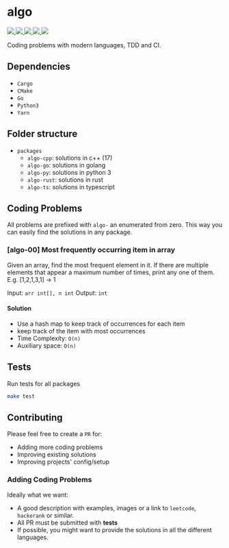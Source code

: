 # algo

<p align="left">
    <a href="https://github.com/protiumx/algo/actions/workflows/algo-cpp.yml" alt="algo-cpp">
        <img src="https://github.com/protiumx/algo/actions/workflows/algo-cpp.yml/badge.svg?branch=main"/>
    </a>
    <a href="https://github.com/protiumx/algo/actions/workflows/algo-go.yml" alt="algo-ui">
        <img src="https://github.com/protiumx/algo/actions/workflows/algo-go.yml/badge.svg?branch=main"/>
    </a>
    <a href="https://github.com/protiumx/algo/actions/workflows/algo-py.yml" alt="algo-ui">
        <img src="https://github.com/protiumx/algo/actions/workflows/algo-py.yml/badge.svg?branch=main"/>
    </a>
    <a href="https://github.com/protiumx/algo/actions/workflows/algo-rust.yml" alt="algo-ui">
        <img src="https://github.com/protiumx/algo/actions/workflows/algo-rust.yml/badge.svg?branch=main"/>
    </a>
    <a href="https://github.com/protiumx/algo/actions/workflows/algo-ts.yml" alt="algo-ui">
        <img src="https://github.com/protiumx/algo/actions/workflows/algo-ts.yml/badge.svg?branch=main"/>
    </a>
</p>

Coding problems with modern languages, TDD and CI.

## Dependencies

- `Cargo`
- `CMake`
- `Go`
- `Python3`
- `Yarn`

## Folder structure

- `packages`
  - `algo-cpp`: solutions in c++ (17)
  - `algo-go`: solutions in golang
  - `algo-py`: solutions in python 3
  - `algo-rust`: solutions in rust
  - `algo-ts`: solutions in typescript

## Coding Problems

All problems are prefixed with `algo-` an enumerated from zero. This way you can easily find the solutions in any package.
### [algo-00] Most frequently occurring item in array

Given an array, find the most frequent element in it. If there are multiple elements that appear a maximum number of times, print any one of them.
E.g. [1,2,1,3,1] -> 1

Input: `arr int[], n int`
Output: `int`

#### Solution 

- Use a hash map to keep track of occurrences for each item
- keep track of the item with most occurrences
- Time Complexity: `O(n)`
- Auxiliary space: `O(n)`

## Tests

Run tests for all packages
```sh
make test
```

## Contributing

Please feel free to create a `PR` for:
- Adding more coding problems
- Improving existing solutions
- Improving projects' config/setup

### Adding Coding Problems
Ideally what we want:
- A good description with examples, images or a link to `leetcode`, `hackerank` or similar.
- All PR must be submitted with **tests**
- If possible, you might want to provide the solutions in all the different languages.
